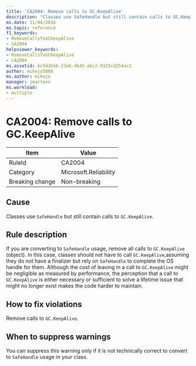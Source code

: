 ```yaml
---
title: 'CA2004: Remove calls to GC.KeepAlive'
description: "Classes use SafeHandle but still contain calls to GC.KeepAlive."
ms.date: 11/04/2016
ms.topic: reference
f1_keywords:
- RemoveCallsToGCKeepAlive
- CA2004
helpviewer_keywords:
- RemoveCallsToGCKeepAlive
- CA2004
ms.assetid: bc543b5b-23eb-4b45-abc2-9325cd254ac2
author: mikejo5000
ms.author: mikejo
manager: jmartens
ms.workload:
- multiple
---
```

# CA2004: Remove calls to GC.KeepAlive

|Item|Value|
|-|-|
|RuleId|CA2004|
|Category|Microsoft.Reliability|
|Breaking change|Non-breaking|

## Cause
Classes use `SafeHandle` but still contain calls to `GC.KeepAlive`.

## Rule description
If you are converting to `SafeHandle` usage, remove all calls to `GC.KeepAlive` (object). In this case, classes should not have to call `GC.KeepAlive`,assuming they do not have a finalizer but rely on `SafeHandle` to complete the OS handle for them.  Although the cost of leaving in a call to `GC.KeepAlive` might be negligible as measured by performance, the perception that a call to `GC.KeepAlive` is either necessary or sufficient to solve a lifetime issue that might no longer exist makes the code harder to maintain.

## How to fix violations
Remove calls to `GC.KeepAlive`.

## When to suppress warnings
You can suppress this warning only if it is not technically correct to convert to `SafeHandle` usage in your class.
